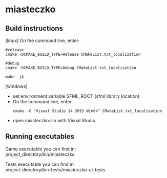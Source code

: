 # miasteczko

## Build instructions
[linux] On the command line, enter:
```
#release
cmake -DCMAKE_BUILD_TYPE=Release CMakeList.txt_localization

#debug
cmake -DCMAKE_BUILD_TYPE=Debug CMakeList.txt_localization

make -j4
```

[windows] 
* set environment variable SFML_ROOT (sfml library location)
* On the command line, enter
  ````
  cmake -G "Visual Studio 14 2015 Win64" CMakeList.txt_localization
  ````
 * open miasteczko.sln with Visual Studio

## Running executables 

 Game executable you can find in:  
project_directory/bin/miasteczko

Tests executable you can find in:  
project-directory/bin-tests/miasteczko-ut-tests
